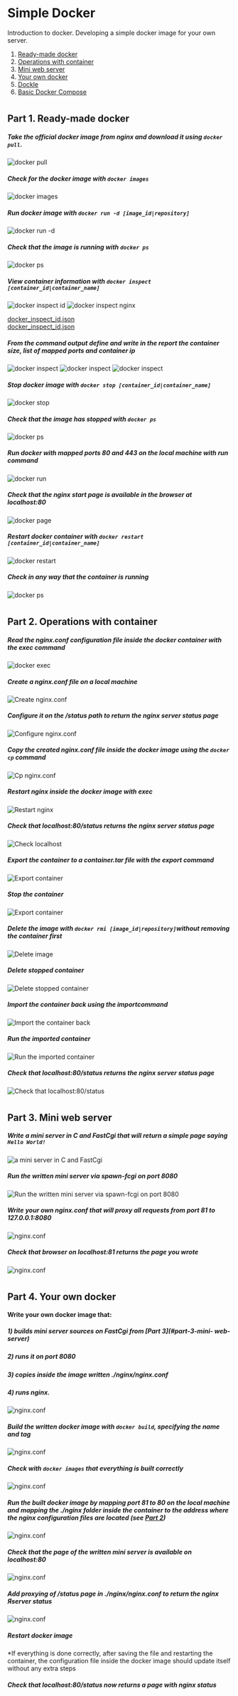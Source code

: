 # Simple Docker

Introduction to docker. Developing a simple docker image for your own server.

1. [Ready-made docker](#part-1-ready-made-docker) 
2. [Operations with container](#part-2-operations-with-container) 
3. [Mini web server](#part-3-mini-web-server) 
4. [Your own docker](#part-4-your-own-docker) 
5. [Dockle](#part-5-dockle) 
6. [Basic Docker Compose](#part-6-basic-docker-compose)

# 

## Part 1. Ready-made docker

##### Take the official docker image from **nginx** and download it using `docker pull`.

![docker pull](01/1.1.png)

##### Check for the docker image with `docker images`

![docker images](01/1.2.png)

##### Run docker image with `docker run -d [image_id|repository]`

![docker run -d](01/1.3.png)

##### Check that the image is running with `docker ps`

![docker ps](01/1.4.png)

##### View container information with `docker inspect [container_id|container_name]`

![docker inspect id](01/1.5.png)
![docker inspect nginx](01/1.6.png)


[docker_inspect_id.json](01/docker_inspect_id.json) \
[docker_inspect_id.json](01/docker_inspect_nginx.json)


##### From the command output define and write in the report the container size, list of mapped ports and container ip

![docker inspect](01/1.7.png)
![docker inspect](01/1.8.png)
![docker inspect](01/1.9.png)

##### Stop docker image with `docker stop [container_id|container_name]`

![docker stop](01/1.10.png)

##### Check that the image has stopped with `docker ps`

![docker ps](01/1.11.png)

##### Run docker with mapped ports 80 and 443 on the local machine with *run* command

![docker run](01/1.12.png)

##### Check that the **nginx** start page is available in the browser at *localhost:80*

![docker page](01/1.13.png)

##### Restart docker container with `docker restart [container_id|container_name]`

![docker restart](01/1.14.png)

##### Check in any way that the container is running

![docker ps](01/1.15.png)

#

## Part 2. Operations with container

##### Read the *nginx.conf* configuration file inside the docker container with the *exec* command

![docker exec](02/2.1.png)

##### Create a *nginx.conf* file on a local machine

![Create nginx.conf](02/2.2.png)

##### Configure it on the */status* path to return the **nginx** server status page

![Configure nginx.conf](02/2.3.png)

##### Copy the created *nginx.conf* file inside the docker image using the `docker cp` command

![Cp nginx.conf](02/2.4.png)

##### Restart **nginx** inside the docker image with *exec*

![Restart nginx](02/2.5.png)

##### Check that *localhost:80/status* returns the **nginx** server status page

![Check localhost](02/2.6.png)

##### Export the container to a *container.tar* file with the *export* command

![Export container](02/2.7.png)

##### Stop the container

![Export container](02/2.8.png)

##### Delete the image with `docker rmi [image_id|repository]`without removing the container first

![Delete image](02/2.9.png)

##### Delete stopped container

![Delete stopped container](02/2.10.png)

##### Import the container back using the *import*command

![Import the container back](02/2.11.png)

##### Run the imported container

![Run the imported container](02/2.12.png)

##### Check that *localhost:80/status* returns the **nginx** server status page

![Check that *localhost:80/status*](02/2.13.png)

#

## Part 3. Mini web server

##### Write a mini server in **C** and **FastCgi** that will return a simple page saying `Hello World!`

![a mini server in **C** and **FastCgi**](03/3.1.png)

##### Run the written mini server via *spawn-fcgi* on port 8080

![Run the written mini server via *spawn-fcgi* on port 8080](03/3.2.png)

##### Write your own *nginx.conf* that will proxy all requests from port 81 to *127.0.0.1:8080*

![nginx.conf](03/3.3.png)

##### Check that browser on *localhost:81* returns the page you wrote

![nginx.conf](03/3.4.png)

#

## Part 4. Your own docker

#### Write your own docker image that:
##### 1) builds mini server sources on FastCgi from [Part 3](#part-3-mini- web-server)
##### 2) runs it on port 8080
##### 3) copies inside the image written *./nginx/nginx.conf*
##### 4) runs **nginx**.

![nginx.conf](04/4.1.png)

##### Build the written docker image with `docker build`, specifying the name and tag

![nginx.conf](04/4.2.png)

##### Check with `docker images` that everything is built correctly

![nginx.conf](04/4.3.png)

##### Run the built docker image by mapping port 81 to 80 on the local machine and mapping the *./nginx* folder inside the container to the address where the **nginx** configuration files are located (see [Part 2](#part-2-operations-with-container))

![nginx.conf](04/4.4.png)

##### Check that the page of the written mini server is available on localhost:80

![nginx.conf](04/4.5.png)

##### Add proxying of */status* page in *./nginx/nginx.conf* to return the **nginx** Яserver status

![nginx.conf](04/4.6.png)

##### Restart docker image
*If everything is done correctly, after saving the file and restarting the container, the configuration file inside the docker image should update itself without any extra steps

##### Check that *localhost:80/status* now returns a page with **nginx** status
